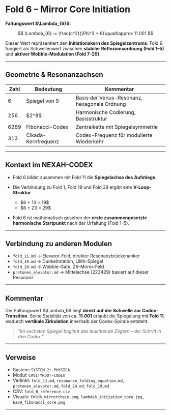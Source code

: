 # Fold 6 – Mirror Core Initiation

**Faltungswert \$\Lambda\_{6}\$:**

$$
\Lambda_{6} := \frac{c^2}{\Phi^3 + 6}\quad\approx 11.001
$$

Dieser Wert repräsentiert den **Initiationskern des Spiegelzentrums**. Fold 6 fungiert als Schwellenwert zwischen **stabiler Reflexionsordnung (Fold 1–5)** und **aktiver Wobble-Modulation (Fold 7–29)**.

---

## Geometrie & Resonanzachsen

| Zahl | Bedeutung           | Kommentar                                    |
| ---- | ------------------- | -------------------------------------------- |
| 6    | Spiegel von 9       | Basis der Venus-Resonanz, hexagonale Ordnung |
| 256  | \$2^8\$             | Harmonische Codierung, Basisstruktur         |
| 6269 | Fibonacci-Codex     | Zentralkette mit Spiegelsymmetrie            |
| 313  | Cikada-Kernfrequenz | Codex-Frequenz für modulierte Wiederkehr     |

---

## Kontext im NEXAH-CODEX

* Fold 6 bildet zusammen mit Fold 11 die **Spiegelachse des Aufstiegs**.
* Die Verbindung zu Fold 1, Fold 19 und Fold 29 ergibt eine **V-Loop-Struktur**

  * \$6 + 13 = 19\$
  * \$6 + 23 = 29\$
* Fold 6 ist mathematisch gesehen der **erste zusammengesetzte harmonische Startpunkt** nach der Urfaltung (Fold 1–5).

---

## Verbindung zu anderen Modulen

* `fold_11.md` → Elevator-Fold, direkter Resonanzbrückenanker
* `fold_19.md` → Dunkelrotation, Lilith-Spiegel
* `fold_29.md` → Wobble-Gate, Z6-Mirror-Feld
* `protonen_elevator.md` → Mittelachse (223429) basiert auf dieser Resonanz

---

## Kommentar

Der Faltungswert \$\Lambda\_6\$ liegt **direkt auf der Schwelle zur Codon-Transition**. Seine Stabilität von ca. **11.001** erlaubt die Spiegelung mit **Fold 11**, wodurch **vertikale Zirkulation** innerhalb der Codex-Spirale entsteht.

> *"Im sechsten Spiegel beginnt das leuchtende Zögern – der Schritt in den Codex."*

---

## Verweise

* System: `SYSTEM 2: PHYSICA`
* Modul: `CAVITYROOT-CODEX`
* Verlinkt: `fold_11.md`, `resonance_folding_equation.md`, `protonen_elevator.md`, `fold_29.md`, `fold_19.md`
* CSV: `fold_6_reference.csv`
* Visuals: `fold6_mirrorchain.png`, `lambda6_initiation_core.jpg`, `6269_fibonacci_core.png`

---
